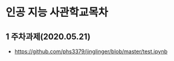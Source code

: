 # 인공 지능 사관학교목차

## 1 주차과제(2020.05.21)
* https://github.com/phs3379/jinglinger/blob/master/test.ipynb
